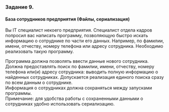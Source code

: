 <h3>Задание 9.</h3>
<h4>База сотрудников предприятия (Файлы, сериализация)</h4>
<p>Вы IT специалист некоего предприятия. Специалист отдела кадров попросил вас написать программу, позволяющую быстро искать информацию о сотруднике по части его данных. Например, по фамилии, имени, отчеству, номеру телефона или адресу сотрудника. Необходимо реализовать такую программу.
<p>Программа должна позволять ввести данные нового сотрудника.
<br>Должна предоставлять поиск по фамилии, имени, отчеству, номеру телефона или(и) адресу сотрудника: выводить полную информацию о найденных сотрудниках. Допускается реализация единого поиска сразу по всем данным о сотруднике.
<br>Информация о сотрудниках должна сохраняться между запусками программы.
<br>Примечание: для удобства работы с сохраненными данными о сотрудниках удобно использовать сериализацию.
